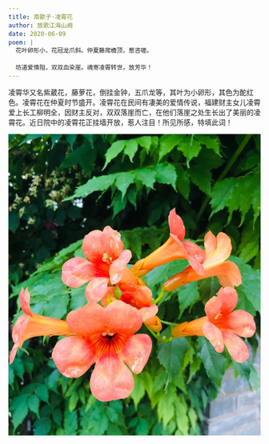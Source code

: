 ```yaml
---
title: 南歌子·凌霄花
author: 放歌江海山阙
date: 2020-06-09
poem: |
  花叶卵形小，花冠龙爪斜。仲夏藤爬檐顶，惹咨嗟。

  坊道爱情阻，双双血染崖。魂寄凌霄转世，放芳华！
---
```


凌霄华又名紫葳花，藤萝花，倒挂金钟，五爪龙等，其叶为小卵形，其色为酡红色。凌霄花在仲夏时节盛开。凌霄花在民间有凄美的爱情传说，福建财主女儿凌霄爱上长工柳明全，因财主反对，双双落崖而亡，在他们落崖之处生长出了美丽的凌霄花。近日院中的凌霄花正挂墙开放，惹人注目！所见所感，特填此词！

![凌霄花](./image.jpg)
